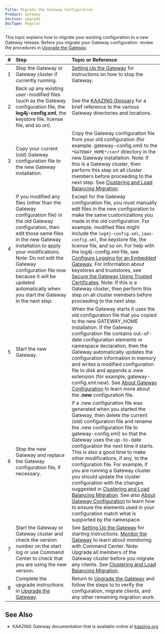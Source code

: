 ```yaml
---
Title: Migrate the Gateway Configuration
Product: Gateway
Section: upgrade
DocType: Regular
---
```


This topic explains how to migrate your existing configuration to a new Gateway release. Before you migrate your Gateway configuration. review the procedures in [Upgrade the Gateway](o_upgrade.md).

| # | Step                                                                                                                                                                                                                                                                                                                                       | Topic or Reference                                                                                                                                                                                                                                                                                                                                                                                                                                                                                                                                                                                                                                                                                                                                                                                                              |
|:--|:-------------------------------------------------------------------------------------------------------------------------------------------------------------------------------------------------------------------------------------------------------------------------------------------------------------------------------------------|:--------------------------------------------------------------------------------------------------------------------------------------------------------------------------------------------------------------------------------------------------------------------------------------------------------------------------------------------------------------------------------------------------------------------------------------------------------------------------------------------------------------------------------------------------------------------------------------------------------------------------------------------------------------------------------------------------------------------------------------------------------------------------------------------------------------------------------|
| 1 | Stop the Gateway or Gateway cluster if currently running.                                                                                                                                                                                                                                                                                  | [Setting Up the Gateway](../about/setup-guide.md) for instructions on how to stop the Gateway.                                                                                                                                                                                                                                                                                                                                                                                                                                                                                                                                                                                                                                                                                                                                  |
| 2 | Back up any existing user-modified files (such as the Gateway configuration file, the **log4j-config.xml**, the keystore file, license file, and so on).                                                                                                                                                                                   | See the [KAAZING Glossary](../kaazing-glossary.md) for a brief reference to the various Gateway directories and locations.                                                                                                                                                                                                                                                                                                                                                                                                                                                                                                                                                                                                                                                                                                      |
| 3 | Copy your current (old) Gateway configuration file to the new Gateway installation.                                                                                                                                                                                                                                                        | Copy the Gateway configuration file from your old configuration (for example. gateway-config.xml) to the `*GATEWAY_HOME*/conf` directory in the new Gateway installation. Note: If this is a Gateway cluster, then perform this step on all cluster members before proceeding to the next step. See [Clustering and Load Balancing Migration](../high-availability/u_high_availability.md#clustering-and-load-balancing-migration).                                                                                                                                                                                                                                                                                                                                                                                             |
| 4 | If you modified any files (other than the Gateway configuration file) in the old Gateway configuration, then edit those same files in the new Gateway installation to apply your modifications. Note: Do not edit the Gateway configuration file now because it will be updated automatically when you start the Gateway in the next step. | Except for the Gateway configuration file, you must manually edit files in the new configuration to make the same customizations you made in the old configuration. For example, modified files might include the `log4j-config.xml`, `jaas-config.xml`, the keystore file, the license file, and so on. For help with the log4j-config.xml file, see [Configure Logging for an Embedded Gateway](../embedded-gateway/p_embedded_gateway_logging.md). For information about keystores and truststores, see [Secure the Gateway Using Trusted Certificates](../security/p_tls_trusted.md). Note: If this is a Gateway cluster, then perform this step on all cluster members before proceeding to the next step.                                                                                                                 |
| 5 | Start the new Gateway.                                                                                                                                                                                                                                                                                                                     | When the Gateway starts it uses the old configuration file that you copied to the new GATEWAY_HOME installation. If the Gateway configuration file contains out-of-date configuration elements or namespace declaration, then the Gateway automatically updates the configuration information in memory and writes a modified configuration file to disk and appends a .new extension (for example, gateway-config.xml.new). See [About Gateway Configuration](../admin-reference/c_configure_gateway_concepts.md) to learn more about the **.new** configuration file.                                                                                                                                                                                                                                                         |
| 6 | Stop the new Gateway and replace the Gateway configuration file, if necessary.                                                                                                                                                                                                                                                             | If a .new configuration file was generated when you started the Gateway, then delete the current (old) configuration file and rename the .new configuration file to gateway-config.xml) so that the Gateway uses the up-to-date configuration the next time it starts. This is also a good time to make other modifications, if any, to the configuration file. For example, if you are running a Gateway cluster you should update the cluster configuration with the changes suggested in [Clustering and Load Balancing Migration](../high-availability/u_high_availability.md#clustering-and-load-balancing-migration). See also [About Gateway Configuration](../admin-reference/c_configure_gateway_concepts.md) to learn how to ensure the elements used in your configuration match what is supported by the namespace. |
| 7 | Start the Gateway or Gateway cluster and check the version number on the start log or use Command Center to check that you are using the new version.                                                                                                                                                                                      | See [Setting Up the Gateway](../about/setup-guide.md) for starting instructions. [Monitor the Gateway](../management/o_monitor.md) to learn about monitoring with Command Center. Note: Upgrade all members of the Gateway cluster before you migrate any clients. See [Clustering and Load Balancing Migration](../high-availability/u_high_availability.md#clustering-and-load-balancing-migration).                                                                                                                                                                                                                                                                                                                                                                                                                          |
| 8 | Complete the upgrade instructions in [Upgrade the Gateway](../upgrade/o_upgrade.md).                                                                                                                                                                                                                                                       | Return to [Upgrade the Gateway](../upgrade/o_upgrade.md) and follow the steps to to verify the configuration, migrate clients, and any other remaining migration work.                                                                                                                                                                                                                                                                                                                                                                                                                                                                                                                                                                                                                                                          |


See Also
------------------------------

-   KAAZING Gateway documentation that is available online at [kaazing.org](http://kaazing.org/)
